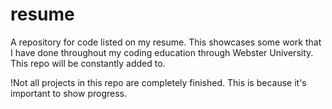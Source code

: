 # resume
A repository for code listed on my resume.
This showcases some work that I have done throughout my coding education through Webster University.
This repo will be constantly added to.

!Not all projects in this repo are completely finished. This is because it's important to show progress.
